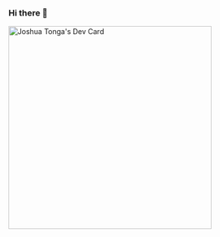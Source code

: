 ### Hi there 👋
<a href="https://app.daily.dev/joshuatonga"><img src="https://api.daily.dev/devcards/3e5c22408ad24a158f619f230712c423.png?r=fah" width="400" alt="Joshua Tonga's Dev Card"/></a>
